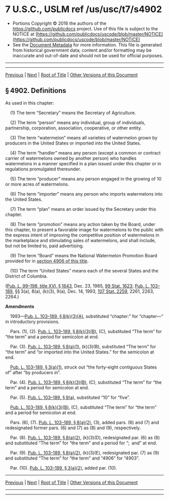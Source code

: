 ---
---

# 7 U.S.C., USLM ref /us/usc/t7/s4902

* Portions Copyright © 2016 the authors of the https://github.com/publicdocs project.
  Use of this file is subject to the NOTICE at [https://github.com/publicdocs/uscode/blob/master/NOTICE](https://github.com/publicdocs/uscode/blob/master/NOTICE)
* See the [Document Metadata](././../../../..//README.md) for more information.
  This file is generated from historical government data; content and/or formatting may be inaccurate and out-of-date and should not be used for official purposes.

----------
----------

[Previous](./../../../..//us/usc/t7/ch80/m__us_usc_t7_s4901.md) | [Next](./../../../..//us/usc/t7/ch80/m__us_usc_t7_s4903.md) | [Root of Title](./../../../../) | [Other Versions of this Document](https://publicdocs.github.io/go/links?ns=uslm&ref=%2Fus%2Fusc%2Ft7%2Fs4902)

## § 4902. Definitions

As used in this chapter:

    (1) The term “Secretary” means the Secretary of Agriculture.

    (2) The term “person” means any individual, group of individuals, partnership, corporation, association, cooperative, or other entity.

    (3) The term “watermelon” means all varieties of watermelon grown by producers in the United States or imported into the United States.

    (4) The term “handler” means any person (except a common or contract carrier of watermelons owned by another person) who handles watermelons in a manner specified in a plan issued under this chapter or in regulations promulgated thereunder.

    (5) The term “producer” means any person engaged in the growing of 10 or more acres of watermelons.

    (6) The term “importer” means any person who imports watermelons into the United States.

    (7) The term “plan” means an order issued by the Secretary under this chapter.

    (8) The term “promotion” means any action taken by the Board, under this chapter, to present a favorable image for watermelons to the public with the express intent of improving the competitive position of watermelons in the marketplace and stimulating sales of watermelons, and shall include, but not be limited to, paid advertising.

    (9) The term “Board” means the National Watermelon Promotion Board provided for in [section 4906 of this title][/us/usc/t7/s4906].

    (10) The term “United States” means each of the several States and the District of Columbia.

([Pub. L. 99–198, title XVI, § 1643][/us/pl/99/198/s1643], Dec. 23, 1985, [99 Stat. 1623][/us/stat/99/1623]; [Pub. L. 103–189][/us/pl/103/189], §§ 3(a), 8(a), (k)(3), 9(a), Dec. 14, 1993, [107 Stat. 2259][/us/stat/107/2259], 2261, 2263, 2264.)

 __Amendments__ 

    1993—[Pub. L. 103–189, § 8(k)(3)(A)][/us/pl/103/189/s8/k/3/A], substituted “chapter:” for “chapter—” in introductory provisions.

    Pars. (1), (2). [Pub. L. 103–189, § 8(k)(3)(B)][/us/pl/103/189/s8/k/3/B], (C), substituted “The term” for “the term” and a period for semicolon at end.

    Par. (3). [Pub. L. 103–189, § 8(a)(1)][/us/pl/103/189/s8/a/1], (k)(3)(B), substituted “The term” for “the term” and “or imported into the United States.” for the semicolon at end.

    [Pub. L. 103–189, § 3(a)(1)][/us/pl/103/189/s3/a/1], struck out “the forty-eight contiguous States of” after “by producers in”.

    Par. (4). [Pub. L. 103–189, § 8(k)(3)(B)][/us/pl/103/189/s8/k/3/B], (C), substituted “The term” for “the term” and a period for semicolon at end.

    Par. (5). [Pub. L. 103–189, § 9(a)][/us/pl/103/189/s9/a], substituted “10” for “five”.

    [Pub. L. 103–189, § 8(k)(3)(B)][/us/pl/103/189/s8/k/3/B], (C), substituted “The term” for “the term” and a period for semicolon at end.

    Pars. (6), (7). [Pub. L. 103–189, § 8(a)(2)][/us/pl/103/189/s8/a/2], (3), added pars. (6) and (7) and redesignated former pars. (6) and (7) as (8) and (9), respectively.

    Par. (8). [Pub. L. 103–189, § 8(a)(2)][/us/pl/103/189/s8/a/2], (k)(3)(D), redesignated par. (6) as (8) and substituted “The term” for “the term” and a period for “; and” at end.

    Par. (9). [Pub. L. 103–189, § 8(a)(2)][/us/pl/103/189/s8/a/2], (k)(3)(E), redesignated par. (7) as (9) and substituted “The term” for “the term” and “4906” for “4903”.

    Par. (10). [Pub. L. 103–189, § 3(a)(2)][/us/pl/103/189/s3/a/2], added par. (10).

----------

[Previous](./../../../..//us/usc/t7/ch80/m__us_usc_t7_s4901.md) | [Next](./../../../..//us/usc/t7/ch80/m__us_usc_t7_s4903.md) | [Root of Title](./../../../../) | [Other Versions of this Document](https://publicdocs.github.io/go/links?ns=uslm&ref=%2Fus%2Fusc%2Ft7%2Fs4902)

----------
----------

[/us/usc/t7/s4906]: https://publicdocs.github.io/go/links?ns=uslm&ref=%2Fus%2Fusc%2Ft7%2Fs4906
[/us/pl/99/198/s1643]: https://publicdocs.github.io/go/links?ns=uslm&ref=%2Fus%2Fpl%2F99%2F198%2Fs1643
[/us/stat/99/1623]: https://publicdocs.github.io/go/links?ns=uslm&ref=%2Fus%2Fstat%2F99%2F1623
[/us/pl/103/189]: https://publicdocs.github.io/go/links?ns=uslm&ref=%2Fus%2Fpl%2F103%2F189
[/us/stat/107/2259]: https://publicdocs.github.io/go/links?ns=uslm&ref=%2Fus%2Fstat%2F107%2F2259
[/us/pl/103/189/s8/k/3/A]: https://publicdocs.github.io/go/links?ns=uslm&ref=%2Fus%2Fpl%2F103%2F189%2Fs8%2Fk%2F3%2FA
[/us/pl/103/189/s8/k/3/B]: https://publicdocs.github.io/go/links?ns=uslm&ref=%2Fus%2Fpl%2F103%2F189%2Fs8%2Fk%2F3%2FB
[/us/pl/103/189/s8/a/1]: https://publicdocs.github.io/go/links?ns=uslm&ref=%2Fus%2Fpl%2F103%2F189%2Fs8%2Fa%2F1
[/us/pl/103/189/s3/a/1]: https://publicdocs.github.io/go/links?ns=uslm&ref=%2Fus%2Fpl%2F103%2F189%2Fs3%2Fa%2F1
[/us/pl/103/189/s8/k/3/B]: https://publicdocs.github.io/go/links?ns=uslm&ref=%2Fus%2Fpl%2F103%2F189%2Fs8%2Fk%2F3%2FB
[/us/pl/103/189/s9/a]: https://publicdocs.github.io/go/links?ns=uslm&ref=%2Fus%2Fpl%2F103%2F189%2Fs9%2Fa
[/us/pl/103/189/s8/k/3/B]: https://publicdocs.github.io/go/links?ns=uslm&ref=%2Fus%2Fpl%2F103%2F189%2Fs8%2Fk%2F3%2FB
[/us/pl/103/189/s8/a/2]: https://publicdocs.github.io/go/links?ns=uslm&ref=%2Fus%2Fpl%2F103%2F189%2Fs8%2Fa%2F2
[/us/pl/103/189/s8/a/2]: https://publicdocs.github.io/go/links?ns=uslm&ref=%2Fus%2Fpl%2F103%2F189%2Fs8%2Fa%2F2
[/us/pl/103/189/s8/a/2]: https://publicdocs.github.io/go/links?ns=uslm&ref=%2Fus%2Fpl%2F103%2F189%2Fs8%2Fa%2F2
[/us/pl/103/189/s3/a/2]: https://publicdocs.github.io/go/links?ns=uslm&ref=%2Fus%2Fpl%2F103%2F189%2Fs3%2Fa%2F2


